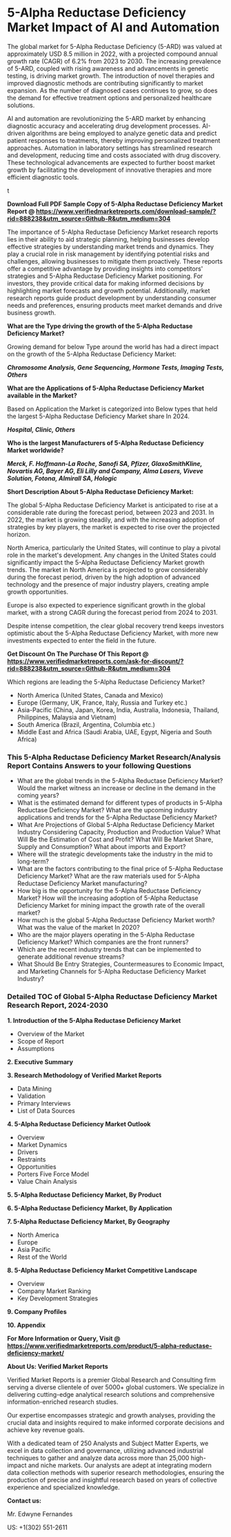 <meta name="title" content="Global 5-Alpha Reductase Deficiency Market Impact of AI and Automation"><meta name="description" content="The global market for 5-Alpha Reductase Deficiency (5-ARD) was valued at approximately USD 8.5 million in 2022, with a projected compound annual growth rate (CAGR) of "><meta name="title" content="5-Alpha Reductase Deficiency Market Size, Share, Scope, Trends, Growth, Opportunities, Analysis, Forecast"><h1>5-Alpha Reductase Deficiency Market Impact of AI and Automation</h1><p>The global market for 5-Alpha Reductase Deficiency (5-ARD) was valued at approximately USD 8.5 million in 2022, with a projected compound annual growth rate (CAGR) of 6.2% from 2023 to 2030. The increasing prevalence of 5-ARD, coupled with rising awareness and advancements in genetic testing, is driving market growth. The introduction of novel therapies and improved diagnostic methods are contributing significantly to market expansion. As the number of diagnosed cases continues to grow, so does the demand for effective treatment options and personalized healthcare solutions.</p><p>AI and automation are revolutionizing the 5-ARD market by enhancing diagnostic accuracy and accelerating drug development processes. AI-driven algorithms are being employed to analyze genetic data and predict patient responses to treatments, thereby improving personalized treatment approaches. Automation in laboratory settings has streamlined research and development, reducing time and costs associated with drug discovery. These technological advancements are expected to further boost market growth by facilitating the development of innovative therapies and more efficient diagnostic tools.</p>t</p><p id="" class=""><strong>Download Full PDF Sample Copy of 5-Alpha Reductase Deficiency Market Report @ <a href="https://www.verifiedmarketreports.com/download-sample/?rid=888238&utm_source=Github-R&utm_medium=304" target="_blank">https://www.verifiedmarketreports.com/download-sample/?rid=888238&utm_source=Github-R&utm_medium=304</a></strong></p><p>The importance of&nbsp;5-Alpha Reductase Deficiency Market research reports lies in their ability to aid strategic planning, helping businesses develop effective strategies by understanding market trends and dynamics. They play a crucial role in risk management by identifying potential risks and challenges, allowing businesses to mitigate them proactively. These reports offer a competitive advantage by providing insights into competitors' strategies and 5-Alpha Reductase Deficiency Market positioning. For investors, they provide critical data for making informed decisions by highlighting market forecasts and growth potential. Additionally, market research reports guide product development by understanding consumer needs and preferences, ensuring products meet market demands and drive business growth.</p><p><strong>What are the&nbsp;Type driving the growth of the 5-Alpha Reductase Deficiency Market?</strong></p><p id="" class="">Growing demand for below Type around the world has had a direct impact on the growth of the 5-Alpha Reductase Deficiency Market:</p><em><strong>Chromosome Analysis, Gene Sequencing, Hormone Tests, Imaging Tests, Others</strong></em></p><strong>What are the&nbsp;Applications&nbsp;of 5-Alpha Reductase Deficiency Market available in the Market?</strong></p><p id="" class="">Based on Application the Market is categorized into Below types that held the largest 5-Alpha Reductase Deficiency Market share In 2024.</p><em><strong>Hospital, Clinic, Others</strong></em></p><strong>Who is the largest Manufacturers of 5-Alpha Reductase Deficiency Market worldwide?</strong></p><p><em><strong>Merck, F. Hoffmann-La Roche, Sanofi SA, Pfizer, GlaxoSmithKline, Novartis AG, Bayer AG, Eli Lilly and Company, Alma Lasers, Viveve Solution, Fotona, Almirall SA, Hologic</strong></em></p><p id="" class=""><strong>Short Description About 5-Alpha Reductase Deficiency Market:</strong></p><p>The global 5-Alpha Reductase Deficiency Market is anticipated to rise at a considerable rate during the forecast period, between 2023 and 2031. In 2022, the market is growing steadily, and with the increasing adoption of strategies by key players, the market is expected to rise over the projected horizon.</p><p>North America, particularly the United States, will continue to play a pivotal role in the market's development. Any changes in the United States could significantly impact the 5-Alpha Reductase Deficiency Market growth trends. The market in North America is projected to grow considerably during the forecast period, driven by the high adoption of advanced technology and the presence of major industry players, creating ample growth opportunities.</p><p>Europe is also expected to experience significant growth in the global market, with a strong CAGR during the forecast period from 2024 to 2031.</p><p>Despite intense competition, the clear global recovery trend keeps investors optimistic about the 5-Alpha Reductase Deficiency Market, with more new investments expected to enter the field in the future.</p><p id="" class=""><strong>Get Discount On The Purchase Of This Report @ <a href="https://www.verifiedmarketreports.com/ask-for-discount/?rid=888238&utm_source=Github-R&utm_medium=304" target="_blank">https://www.verifiedmarketreports.com/ask-for-discount/?rid=888238&utm_source=Github-R&utm_medium=304</a></strong></p>Which regions are leading the 5-Alpha Reductase Deficiency Market?</p><ul><li>North America (United States, Canada and Mexico)</li><li>Europe (Germany, UK, France, Italy, Russia and Turkey etc.)</li><li>Asia-Pacific (China, Japan, Korea, India, Australia, Indonesia, Thailand, Philippines, Malaysia and Vietnam)</li><li>South America (Brazil, Argentina, Columbia etc.)</li><li>Middle East and Africa (Saudi Arabia, UAE, Egypt, Nigeria and South Africa)</li></ul><h3 id="" class="">This 5-Alpha Reductase Deficiency Market Research/Analysis Report Contains Answers to your following Questions</h3><ul><li>What are the global trends in the 5-Alpha Reductase Deficiency Market? Would the market witness an increase or decline in the demand in the coming years?</li><li>What is the estimated demand for different types of products in 5-Alpha Reductase Deficiency Market? What are the upcoming industry applications and trends for the 5-Alpha Reductase Deficiency Market?</li><li>What Are Projections of Global 5-Alpha Reductase Deficiency Market Industry Considering Capacity, Production and Production Value? What Will Be the Estimation of Cost and Profit? What Will Be Market Share, Supply and Consumption? What about imports and Export?</li><li>Where will the strategic developments take the industry in the mid to long-term?</li><li>What are the factors contributing to the final price of 5-Alpha Reductase Deficiency Market? What are the raw materials used for 5-Alpha Reductase Deficiency Market manufacturing?</li><li>How big is the opportunity for the 5-Alpha Reductase Deficiency Market? How will the increasing adoption of 5-Alpha Reductase Deficiency Market for mining impact the growth rate of the overall market?</li><li>How much is the global 5-Alpha Reductase Deficiency Market worth? What was the value of the market In 2020?</li><li>Who are the major players operating in the 5-Alpha Reductase Deficiency Market? Which companies are the front runners?</li><li>Which are the recent industry trends that can be implemented to generate additional revenue streams?</li><li>What Should Be Entry Strategies, Countermeasures to Economic Impact, and Marketing Channels for 5-Alpha Reductase Deficiency Market Industry?</li></ul><h3 id="" class="">Detailed TOC of Global 5-Alpha Reductase Deficiency Market Research Report, 2024-2030</h3><p id="" class=""><strong>1. Introduction of the 5-Alpha Reductase Deficiency Market</strong></p><ul><li>Overview of the Market</li><li>Scope of Report</li><li>Assumptions</li></ul><p id="" class=""><strong>2. Executive Summary</strong></p><p id="" class=""><strong>3. Research Methodology of Verified Market Reports</strong></p><ul><li>Data Mining</li><li>Validation</li><li>Primary Interviews</li><li>List of Data Sources</li></ul><p id="" class=""><strong>4. 5-Alpha Reductase Deficiency Market Outlook</strong></p><ul><li>Overview</li><li>Market Dynamics</li><li>Drivers</li><li>Restraints</li><li>Opportunities</li><li>Porters Five Force Model</li><li>Value Chain Analysis</li></ul><p id="" class=""><strong>5. 5-Alpha Reductase Deficiency Market, By Product</strong></p><p id="" class=""><strong>6. 5-Alpha Reductase Deficiency Market, By Application</strong></p><p id="" class=""><strong>7. 5-Alpha Reductase Deficiency Market, By Geography</strong></p><ul><li>North America</li><li>Europe</li><li>Asia Pacific</li><li>Rest of the World</li></ul><p id="" class=""><strong>8. 5-Alpha Reductase Deficiency Market Competitive Landscape</strong></p><ul><li>Overview</li><li>Company Market Ranking</li><li>Key Development Strategies</li></ul><p id="" class=""><strong>9. Company Profiles</strong></p><p id="" class=""><strong>10. Appendix</strong></p><p id="" class=""><strong>For More Information or Query, Visit @ <a href="https://www.verifiedmarketreports.com/product/5-alpha-reductase-deficiency-market/" target="_blank">https://www.verifiedmarketreports.com/product/5-alpha-reductase-deficiency-market/</a></strong></p><p id="" class=""><strong>About Us: Verified Market Reports</strong></p><p id="" class="">Verified Market Reports is a premier Global Research and Consulting firm serving a diverse clientele of over 5000+ global customers. We specialize in delivering cutting-edge analytical research solutions and comprehensive information-enriched research studies.</p><p id="" class="">Our expertise encompasses strategic and growth analyses, providing the crucial data and insights required to make informed corporate decisions and achieve key revenue goals.</p><p id="" class="">With a dedicated team of 250 Analysts and Subject Matter Experts, we excel in data collection and governance, utilizing advanced industrial techniques to gather and analyze data across more than 25,000 high-impact and niche markets. Our analysts are adept at integrating modern data collection methods with superior research methodologies, ensuring the production of precise and insightful research based on years of collective experience and specialized knowledge.</p><p id="" class=""><strong>Contact us:</strong></p><p id="" class="">Mr. Edwyne Fernandes</p><p id="" class="">US: +1(302) 551-2611</p>